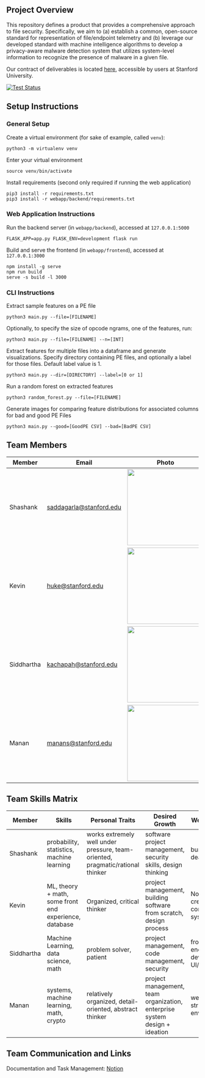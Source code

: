 ## Project Overview 

This repository defines a product that provides a comprehensive approach to file security. Specifically, we aim to (a) establish a common, open-source standard for representation of file/endpoint telemetry and (b) leverage our developed standard with machine intelligence algorithms to develop a privacy-aware malware detection system that utilizes system-level information to recognize the presence of malware in a given file. 

Our contract of deliverables is located [here](https://docs.google.com/document/d/1x79gHbuoKGvZvkuhERIpmIIyGHzA0i0xnWqlJ6Eegs0/edit?usp=sharing), accessible by users at Stanford University.

[![Test Status](https://github.com/cs210/vmware/actions/workflows/ci.yml/badge.svg)](https://github.com/cs210/vmware/actions/workflows/ci.yml)

## Setup Instructions

### General Setup

Create a virtual environment (for sake of example, called `venv`):
```
python3 -m virtualenv venv
```
Enter your virtual environment
```
source venv/bin/activate
```
Install requirements (second only required if running the web application)
```
pip3 install -r requirements.txt
pip3 install -r webapp/backend/requirements.txt
```

### Web Application Instructions

Run the backend server (in `webapp/backend`), accessed at `127.0.0.1:5000`
```
FLASK_APP=app.py FLASK_ENV=development flask run
```
Build and serve the frontend (in `webapp/frontend`), accessed at `127.0.0.1:3000`
```
npm install -g serve
npm run build
serve -s build -l 3000
```
### CLI Instructions

Extract sample features on a PE file
```
python3 main.py --file=[FILENAME]
```
Optionally, to specify the size of opcode ngrams, one of the features, run:
```
python3 main.py --file=[FILENAME] --n=[INT]
```

Extract features for multiple files into a dataframe and generate visualizations.  Specify directory containing PE files, and optionally a label for those files.  Default label value is 1.
```
python3 main.py --dir=[DIRECTORY] --label=[0 or 1]
```

Run a random forest on extracted features
```
python3 random_forest.py --file=[FILENAME]
```

Generate images for comparing feature distributions for associated columns for bad and good PE Files
```
python3 main.py --good=[GoodPE CSV] --bad=[BadPE CSV]
```


## Team Members
 
Member | Email | Photo
--- | --- | ---
Shashank | saddagarla@stanford.edu | <img src="https://github.com/cs210/vmware/blob/master/photos/content.jpg?raw=false" width=200>
Kevin | huke@stanford.edu | <img src="https://github.com/cs210/vmware/blob/master/photos/kevin.JPG?raw=false" width=200>
Siddhartha | kachapah@stanford.edu | <img src="https://github.com/cs210/vmware/blob/master/photos/siddhartha3.jpg?raw=false" width=200>
Manan | manans@stanford.edu | <img src="https://github.com/cs210/vmware/blob/master/photos/manan.jpeg?raw=false" width=200>
 
## Team Skills Matrix
 
Member | Skills | Personal Traits | Desired Growth | Weaknesses
--- | --- | --- | --- | ---
Shashank | probability, statistics, machine learning | works extremely well under pressure, team-oriented, pragmatic/rational thinker | software project management, security skills, design thinking | bureaucracy, deadlines
Kevin | ML, theory + math, some front end experience, database | Organized, critical thinker | project management, building software from scratch, design process | Not very creative, computer systems
Siddhartha | Machine Learning, data science, math | problem solver, patient  | project management, code management, security | front end,web development, UI/UX
Manan | systems, machine learning, math, crypto | relatively organized, detail-oriented, abstract thinker | project management, team organization, enterprise system design + ideation | webdev, very structured environments

## Team Communication and Links

Documentation and Task Management: [Notion](https://www.notion.so/728d3fa25cd349bdbf0f3b30e6f20b36?v=1637bfece18c4260949885b5902fee8a)
